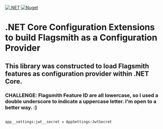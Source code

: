 [![.NET](https://github.com/OuterlimitsTech/olt-dotnet-extensions-configuration-flagsmith/actions/workflows/dotnet.yml/badge.svg)](https://github.com/OuterlimitsTech/olt-dotnet-extensions-configuration-flagsmith/actions/workflows/dotnet.yml) [![Nuget](https://img.shields.io/nuget/v/OLT.Extensions.Configuration.Flagsmith)](https://www.nuget.org/packages/OLT.Extensions.Configuration.Flagsmith)

# .NET Core Configuration Extensions to build Flagsmith as a Configuration Provider

## This library was constructed to load Flagsmith features as configuration provider within .NET Core.

### CHALLENGE: Flagsmith Feature ID are all lowercase, so I used a double underscore to indicate a uppercase letter. I'm open to a better way. :)

```text

app__settings:jwt__secret = AppSettings:JwtSecret

```
